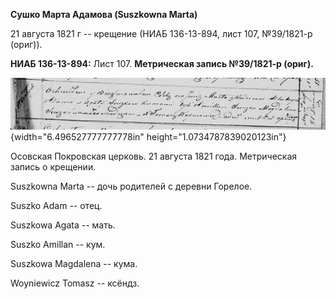 **Сушко Марта Адамова (Suszkowna Marta)**

21 августа 1821 г -- крещение (НИАБ 136-13-894, лист 107, №39/1821-р
(ориг)).

**НИАБ 136-13-894:** Лист 107. **Метрическая запись №39/1821-р (ориг).**

![](./media/9cb1f2c0cbb89e6d0bf59fed20cacc80a26e62cc.png){width="6.496527777777778in"
height="1.0734787839020123in"}

Осовская Покровская церковь. 21 августа 1821 года. Метрическая запись о
крещении.

Suszkowna Marta -- дочь родителей с деревни Горелое.

Suszko Adam -- отец.

Suszkowa Agata -- мать.

Suszko Amillan -- кум.

Suszkowa Magdalena -- кума.

Woyniewicz Tomasz -- ксёндз.
